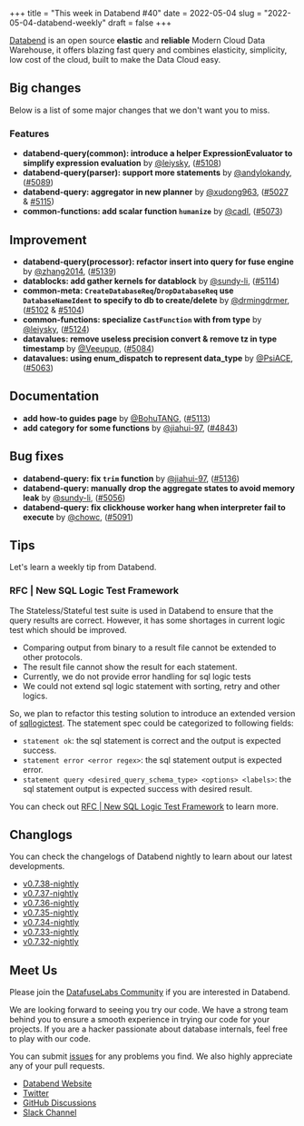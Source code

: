 +++
title = "This week in Databend #40"
date = 2022-05-04
slug = "2022-05-04-databend-weekly"
draft = false
+++

[Databend](https://github.com/datafuselabs/databend) is an open source **elastic** and **reliable** Modern Cloud Data Warehouse, it offers blazing fast query and combines elasticity, simplicity, low cost of the cloud, built to make the Data Cloud easy.

## Big changes

Below is a list of some major changes that we don't want you to miss.

### Features

- **databend-query(common): introduce a helper ExpressionEvaluator to simplify expression evaluation** by [@leiysky](https://github.com/leiysky), ([#5108](https://github.com/datafuselabs/databend/pull/5108))
- **databend-query(parser):  support more statements** by [@andylokandy](https://github.com/andylokandy), ([#5089](https://github.com/datafuselabs/databend/pull/5089))
- **databend-query: aggregator in new planner** by [@xudong963](https://github.com/xudong963), ([#5027](https://github.com/datafuselabs/databend/pull/5027) & [#5115](https://github.com/datafuselabs/databend/pull/5115))
- **common-functions: add scalar function `humanize`** by [@cadl](https://github.com/cadl), ([#5073](https://github.com/datafuselabs/databend/pull/5073))

## Improvement

- **databend-query(processor): refactor insert into query for fuse engine** by [@zhang2014](https://github.com/zhang2014), ([#5139](https://github.com/datafuselabs/databend/pull/5139))
- **datablocks: add gather kernels for datablock** by [@sundy-li](https://github.com/sundy-li), ([#5114](https://github.com/datafuselabs/databend/pull/5114))
- **common-meta: `CreateDatabaseReq`/`DropDatabaseReq` use `DatabaseNameIdent` to specify to db to create/delete** by [@drmingdrmer](https://github.com/drmingdrmer ), ([#5102](https://github.com/datafuselabs/databend/pull/5102) & [#5104](https://github.com/datafuselabs/databend/pull/5104))
- **common-functions: specialize `CastFunction` with from type** by [@leiysky](https://github.com/leiysky), ([#5124](https://github.com/datafuselabs/databend/pull/5124))
- **datavalues: remove useless precision convert & remove tz in type timestamp** by [@Veeupup](https://github.com/Veeupup), ([#5084](https://github.com/datafuselabs/databend/pull/5084))
- **datavalues: using enum_dispatch to represent data_type** by [@PsiACE](https://github.com/PsiACE), ([#5063](https://github.com/datafuselabs/databend/pull/5063))

## Documentation

- **add how-to guides page** by [@BohuTANG](https://github.com/BohuTANG), ([#5113](https://github.com/datafuselabs/databend/pull/5113))
- **add category for some functions** by [@jiahui-97](https://github.com/jiahui-97), ([#4843](https://github.com/datafuselabs/databend/pull/4843))

## Bug fixes

- **databend-query:  fix `trim` function** by [@jiahui-97](https://github.com/jiahui-97), ([#5136](https://github.com/datafuselabs/databend/pull/5136))
- **databend-query: manually drop the aggregate states to avoid memory leak** by [@sundy-li](https://github.com/sundy-li), ([#5056](https://github.com/datafuselabs/databend/pull/5056))
- **databend-query: fix clickhouse worker hang when interpreter fail to execute** by [@chowc](https://github.com/chowc), ([#5091](https://github.com/datafuselabs/databend/pull/5091))

## Tips

Let's learn a weekly tip from Databend.

### RFC | New SQL Logic Test Framework

The Stateless/Stateful test suite is used in Databend to ensure that the query results are correct. However, it has some shortages in current logic test which should be improved.

- Comparing output from binary to a result file cannot be extended to other protocols.
- The result file cannot show the result for each statement.
- Currently, we do not provide error handling for sql logic tests
- We could not extend sql logic statement with sorting, retry and other logics.

So, we plan to refactor this testing solution to introduce an extended version of [sqllogictest](https://www.sqlite.org/sqllogictest/doc/trunk/about.wiki). The statement spec could be categorized to following fields:

- `statement ok`: the sql statement is correct and the output is expected success.
- `statement error <error regex>`: the sql statement output is expected error.
- `statement query <desired_query_schema_type> <options> <labels>`: the sql statement output is expected success with desired result.

You can check out [RFC | New SQL Logic Test Framework](https://databend.rs/doc/contributing/rfcs/new_sql_logic_test_framework) to learn more.

## Changlogs

You can check the changelogs of Databend nightly to learn about our latest developments.

- [v0.7.38-nightly](https://github.com/datafuselabs/databend/releases/tag/v0.7.38-nightly)
- [v0.7.37-nightly](https://github.com/datafuselabs/databend/releases/tag/v0.7.37-nightly)
- [v0.7.36-nightly](https://github.com/datafuselabs/databend/releases/tag/v0.7.36-nightly)
- [v0.7.35-nightly](https://github.com/datafuselabs/databend/releases/tag/v0.7.35-nightly)
- [v0.7.34-nightly](https://github.com/datafuselabs/databend/releases/tag/v0.7.34-nightly)
- [v0.7.33-nightly](https://github.com/datafuselabs/databend/releases/tag/v0.7.33-nightly)
- [v0.7.32-nightly](https://github.com/datafuselabs/databend/releases/tag/v0.7.25-nightly)

## Meet Us

Please join the [DatafuseLabs Community](https://github.com/datafuselabs/) if you are interested in Databend.

We are looking forward to seeing you try our code. We have a strong team behind you to ensure a smooth experience in trying our code for your projects.
If you are a hacker passionate about database internals, feel free to play with our code.

You can submit [issues](https://github.com/datafuselabs/databend/issues) for any problems you find. We also highly appreciate any of your pull requests.

- [Databend Website](https://databend.rs)
- [Twitter](https://twitter.com/Datafuse_Labs)
- [GitHub Discussions](https://github.com/datafuselabs/databend/discussions)
- [Slack Channel](https://link.databend.rs/join-slack)
